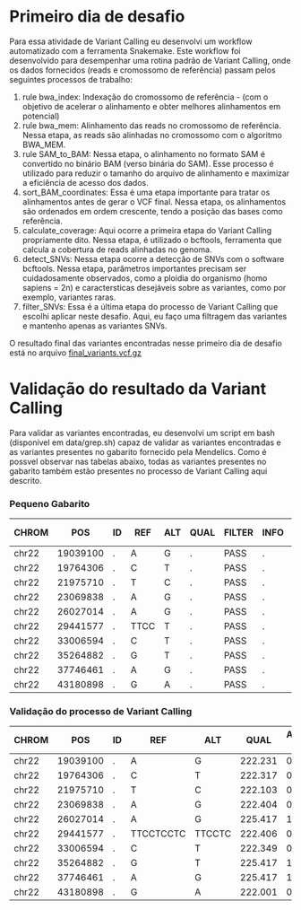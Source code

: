 # Primeiro dia de desafio

Para essa atividade de Variant Calling eu desenvolvi um workflow automatizado com a ferramenta Snakemake. Este workflow foi desenvolvido para desempenhar uma rotina padrão de Variant Calling, onde os dados fornecidos (reads e cromossomo de referência) passam pelos seguintes processos de trabalho:

1) rule bwa_index: Indexação do cromossomo de referência - (com o objetivo de acelerar o alinhamento e obter melhores alinhamentos em potencial)
2) rule bwa_mem: Alinhamento das reads no cromossomo de referência. Nessa etapa, as reads são alinhadas no cromossomo com o algoritmo BWA_MEM. 
3) rule SAM_to_BAM: Nessa etapa, o alinhamento no formato SAM é convertido no binário BAM (verso binária do SAM). Esse processo é utilizado para reduzir o tamanho do arquivo de alinhamento e maximizar a eficiência de acesso dos dados.
4) sort_BAM_coordinates: Essa é uma etapa importante para tratar os alinhamentos antes de gerar o VCF final. Nessa etapa, os alinhamentos são ordenados em ordem crescente, tendo a posição das bases como referência.
5) calculate_coverage: Aqui ocorre a primeira etapa do Variant Calling propriamente dito. Nessa etapa, é utilizado o bcftools, ferramenta que calcula a cobertura de reads alinhadas no genoma.
6) detect_SNVs: Nessa etapa ocorre a detecção de SNVs com o software bcftools. Nessa etapa, parâmetros importantes precisam ser cuidadosamente observados, como a ploidia do organismo (homo sapiens = 2n) e caractersticas desejáveis sobre as variantes, como por exemplo, variantes raras.
7) filter_SNVs: Essa é a última etapa do processo de Variant Calling que escolhi aplicar neste desafio. Aqui, eu faço uma filtragem das variantes e mantenho apenas as variantes SNVs. 

O resultado final das variantes encontradas nesse primeiro dia de desafio está no arquivo [final_variants.vcf.gz](https://github.com/felipevzps/x880rsfvj/blob/main/dia_1/final_variants.vcf.gz)
# Validação do resultado da Variant Calling

Para validar as variantes encontradas, eu desenvolvi um script em bash (disponível em data/grep.sh) capaz de validar as variantes encontradas e as variantes presentes no gabarito fornecido pela Mendelics. Como é possvel observar nas tabelas abaixo, todas as variantes presentes no gabarito também estão presentes no processo de Variant Calling aqui descrito.

### Pequeno Gabarito
| CHROM  | POS | ID | REF | ALT | QUAL | FILTER | INFO | FORMAT | AMOSTRA-LBB |
| ------------- | ------------- | ------------- | ------------- | ------------- | ------------- | ------------- | ------------- | ------------- |  ------------- |
| chr22 | 19039100 | . | A | G | . | PASS  | .  | GT | 0/1  |
| chr22 | 19764306 | . | C | T | . | PASS  | .  | GT | 0/1  |
| chr22 | 21975710 | . | T | C | . | PASS  | .  | GT | 0/1  |
| chr22 | 23069838 | . | A | G | . | PASS  | .  | GT | 0/1  |
| chr22 | 26027014 | . | A | G | . | PASS  | .  | GT | 1/1  |
| chr22 | 29441577 | . | TTCC | T | . | PASS  | .  | GT | 0/1  |
| chr22 | 33006594 | . | C | T | . | PASS  | .  | GT | 0/1  |
| chr22 | 35264882 | . | G | T | . | PASS  | .  | GT | 1/1  |
| chr22 | 37746461 | . | A | G | . | PASS  | .  | GT | 1/1  |
| chr22 | 43180898 | . | G | A | . | PASS  | .  | GT | 0/1  |

### Validação do processo de Variant Calling
| CHROM  | POS | ID | REF | ALT | QUAL | AMOSTRA-LBB |
| ------------- | ------------- | ------------- | ------------- | ------------- | ------------- | ------------- |
| chr22 | 19039100 | . | A | G | 222.231 | 0/1  |
| chr22 | 19764306 | . | C | T | 222.317 | 0/1  |
| chr22 | 21975710 | . | T | C | 222.103 | 0/1  |
| chr22 | 23069838 | . | A | G | 222.404 | 0/1  |
| chr22 | 26027014 | . | A | G | 225.417 | 1/1  |
| chr22 | 29441577 | . | TTCCTCCTC | TTCCTC | 222.406 |0/1  |
| chr22 | 33006594 | . | C | T | 222.349 | 0/1  |
| chr22 | 35264882 | . | G | T | 225.417 | 1/1  |
| chr22 | 37746461 | . | A | G | 225.417 | 1/1  |
| chr22 | 43180898 | . | G | A | 222.001 | 0/1  |

